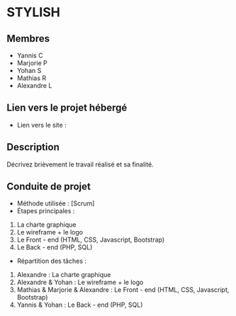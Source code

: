 # STYLISH
## Membres
- Yannis C
- Marjorie P
- Yohan S
- Mathias R
- Alexandre L
## Lien vers le projet hébergé
- Lien vers le site : 
## Description
Décrivez brièvement le travail réalisé et sa finalité.
## Conduite de projet
- Méthode utilisée : [Scrum]
- Étapes principales :
1. La charte graphique
2. Le wireframe + le logo
3. Le Front - end (HTML, CSS, Javascript, Bootstrap)
4. Le Back - end (PHP, SQL)
- Répartition des tâches :
1. Alexandre : La charte graphique 
2. Alexandre & Yohan : Le wireframe + le logo
3. Mathias & Marjorie & Alexandre : Le Front - end (HTML, CSS, Javascript, Bootstrap)
4. Yannis & Yohan : Le Back - end (PHP, SQL)
